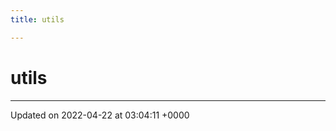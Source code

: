 ```yaml
---
title: utils

---
```


# utils








-------------------------------

Updated on 2022-04-22 at 03:04:11 +0000